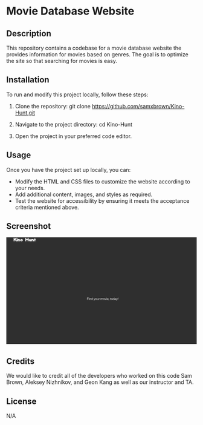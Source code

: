 # Movie Database Website

## Description

This repository contains a codebase for a movie database website the provides information for movies based on genres. The goal is to optimize the site so that searching for movies is easy.

## Installation

To run and modify this project locally, follow these steps:

1. Clone the repository:
git clone https://github.com/samxbrown/Kino-Hunt.git

2. Navigate to the project directory:
cd Kino-Hunt

3. Open the project in your preferred code editor.

## Usage

Once you have the project set up locally, you can:

* Modify the HTML and CSS files to customize the website according to your needs.
* Add additional content, images, and styles as required.
* Test the website for accessibility by ensuring it meets the acceptance criteria mentioned above.

## Screenshot

![Alt text](<Screenshot 2023-07-24 at 8.10.31 PM.png>)

## Credits

We would like to credit all of the developers who worked on this code Sam Brown, Aleksey Nizhnikov, and Geon Kang as well as our instructor and TA.

## License

N/A